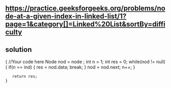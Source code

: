 ## https://practice.geeksforgeeks.org/problems/node-at-a-given-index-in-linked-list/1?page=1&category[]=Linked%20List&sortBy=difficulty

## solution

{
       //Your code here
       Node nod = node ;
       int n = 1;
       int res = 0;
       while(nod != null) {
           if(n == ind) {
               res = nod.data;
               break;
           }
           nod = nod.next;
           n++;
       }
       
       return res;
    }